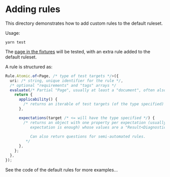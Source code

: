 # Adding rules

This directory demonstrates how to add custom rules to the default ruleset.

Usage:

```shell
yarn test
```

The [page in the fixtures](test/fixtures/page.html) will be tested, with an extra rule added to the default ruleset.

A rule is structured as:
```typescript
Rule.Atomic.of<Page, /* type of test targets */>({
  uri: /* string, unique identifier for the rule */,
  /* optional "requirements" and "tags" arrays */
  evaluate(/* Partial "Page", usually at least a "document", often also a "Device" */) {
    return {
      applicability() {
        /* returns an iterable of test targets (of the type specified) */
      },

      expectations(target /* <= will have the type specified */) {
        /* returns an object with one property per expectation (usually one
           expectation is enough) whose values are a "Result<Diagnostic, Diagnostic>".
           
           Can also return questions for semi-automated rules.
         */
      },
    };
  },
});

```

See the code of the default rules for more examples…